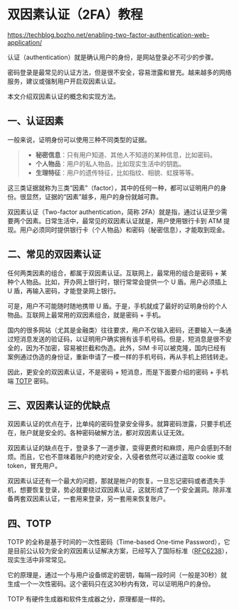 # 双因素认证（2FA）教程

https://techblog.bozho.net/enabling-two-factor-authentication-web-application/

认证（authentication）就是确认用户的身份，是网站登录必不可少的步骤。

密码登录是最常见的认证方法，但是很不安全，容易泄露和冒充。越来越多的网络服务，建议或强制用户开启双因素认证。

本文介绍双因素认证的概念和实现方法。

##  一、认证因素

一般来说，证明身份可以使用三种不同类型的证据。

> - **秘密信息**：只有用户知道、其他人不知道的某种信息，比如密码。
> - **个人物品**：用户的私人物品，比如现实生活中的钥匙。 
> - **生理特征**：用户的遗传特征，比如指纹、相貌、虹膜等等。

这三类证据就称为三类“因素”（factor），其中的任何一种，都可以证明用户的身份。很显然，证据的“因素”越多，用户的身份就越可靠。

双因素认证（Two-factor authentication，简称 2FA）就是指，通过认证至少需要两个因素。日常生活中，最常见的双因素认证就是，用户使用银行卡到 ATM 提现。用户必须同时提供银行卡（个人物品）和密码（秘密信息），才能取到现金。

## 二、常见的双因素认证

任何两类因素的组合，都属于双因素认证。互联网上，最常用的组合是密码 + 某种个人物品。比如，开办网上银行时，银行常常会提供一个 U 盾。用户必须插上 U 盾，再输入密码，才能登录网上银行。

可是，用户不可能随时随地携带 U 盾。于是，手机就成了最好的证明身份的个人物品。互联网上最常用的双因素组合，就是密码 + 手机。

国内的很多网站（尤其是金融类）往往要求，用户不仅输入密码，还要输入一条通过短消息发送的验证码，以证明用户确实拥有该手机号码。但是，短消息是很不安全的，因为不加密，容易被拦截和伪造。此外，SIM 卡可以被克隆，国内已经有案例通过伪造的身份证，重新申请了一模一样的手机号码，再从手机上把钱转走。

因此，更安全的双因素认证，不是密码 + 短消息，而是下面要介绍的密码 + 手机端 [TOTP](https://en.wikipedia.org/wiki/Time-based_One-time_Password_Algorithm) 密码。

## 三、双因素认证的优缺点

双因素认证的优点在于，比单纯的密码登录安全得多。就算密码泄露，只要手机还在，账户就是安全的。各种密码破解方法，都对双因素认证无效。

双因素认证的缺点在于，登录多了一道步骤，变得更费时和麻烦，用户会感到不耐烦。而且，它也不意味着账户的绝对安全，入侵者依然可以通过盗取 cookie 或 token，冒充用户。

双因素认证还有一个最大的问题，那就是帐户的恢复。一旦忘记密码或者遗失手机，想要恢复登录，势必就要绕过双因素认证，这就形成了一个安全漏洞。除非准备两套双因素认证，一套用来登录，另一套用来恢复账户。

## 四、TOTP

TOTP 的全称是基于时间的一次性密码（Time-based One-time Password），它是目前公认较为安全的双因素认证解决方案，已经写入了国际标准（[RFC6238](https://tools.ietf.org/html/rfc6238)），现实生活中非常常见。

它的原理是，通过一个与用户设备绑定的密钥，每隔一段时间（一般是30秒）就生成一个一次性密码。这个密码只在这30秒内有效，可以证明用户的身份。

TOTP 有硬件生成器和软件生成器之分，原理都是一样的。

